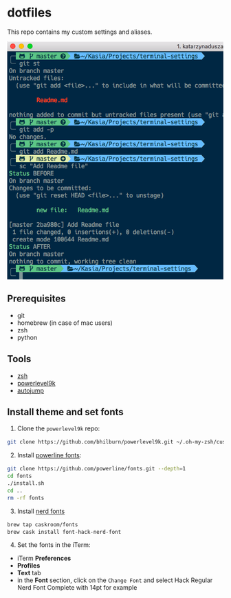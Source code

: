 # dotfiles

This repo contains my custom settings and aliases.

![alt text](https://github.com/katarzyna-dusza/dotfiles/blob/master/repo-images/screenshot.png)

## Prerequisites
- git
- homebrew (in case of mac users)
- zsh
- python

## Tools
- [zsh](https://ohmyz.sh/)
- [powerlevel9k](https://github.com/bhilburn/powerlevel9k)
- [autojump](https://github.com/wting/autojump)

## Install theme and set fonts
1. Clone the `powerlevel9k` repo:
```bash
git clone https://github.com/bhilburn/powerlevel9k.git ~/.oh-my-zsh/custom/themes/powerlevel9k

```
2. Install [powerline fonts](https://github.com/powerline/fonts):
```bash
git clone https://github.com/powerline/fonts.git --depth=1
cd fonts
./install.sh
cd ..
rm -rf fonts
```
3. Install [nerd fonts](https://github.com/ryanoasis/nerd-fonts)
```bash
brew tap caskroom/fonts
brew cask install font-hack-nerd-font
```
4. Set the fonts in the iTerm:
- iTerm **Preferences**
- **Profiles**
- **Text** tab
- in the **Font** section, click on the `Change Font` and select Hack Regular Nerd Font Complete with 14pt for example
